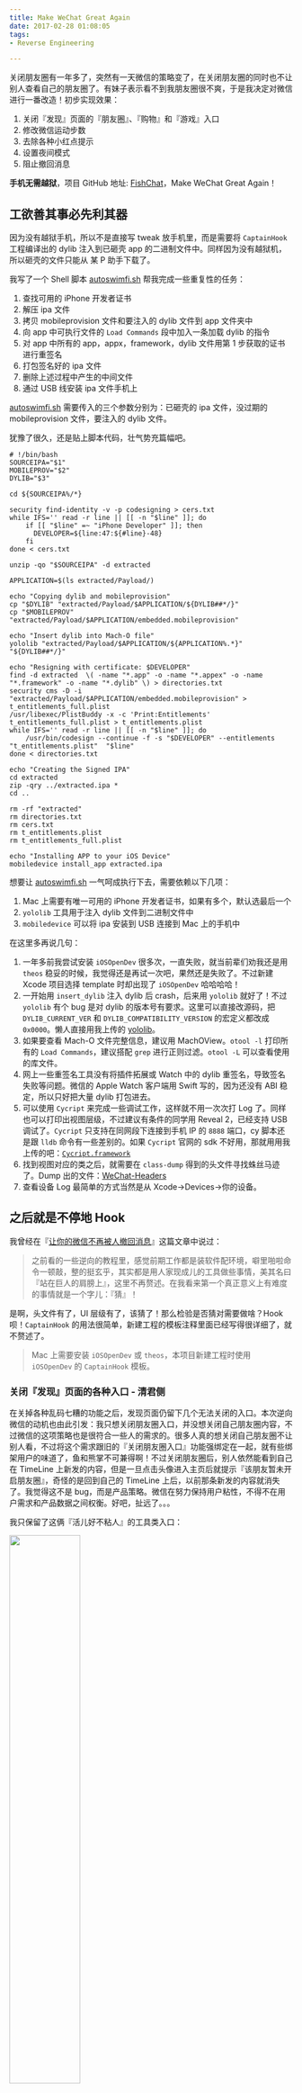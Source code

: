 ```yaml
---
title: Make WeChat Great Again
date: 2017-02-28 01:08:05
tags:
- Reverse Engineering

---
```

关闭朋友圈有一年多了，突然有一天微信的策略变了，在关闭朋友圈的同时也不让别人查看自己的朋友圈了。有妹子表示看不到我朋友圈很不爽，于是我决定对微信进行一番改造！初步实现效果：

1. 关闭『发现』页面的『朋友圈』、『购物』和『游戏』入口
2. 修改微信运动步数
3. 去除各种小红点提示
4. 设置夜间模式
5. 阻止撤回消息

**手机无需越狱**，项目 GitHub 地址: [FishChat](https://github.com/yulingtianxia/FishChat)，Make WeChat Great Again！

<!--more-->

## 工欲善其事必先利其器

因为没有越狱手机，所以不是直接写 tweak 放手机里，而是需要将 `CaptainHook` 工程编译出的 dylib 注入到已砸壳 app 的二进制文件中。同样因为没有越狱机，所以砸壳的文件只能从 某 P 助手下载了。

我写了一个 Shell 脚本 [autoswimfi.sh](https://github.com/yulingtianxia/FishChat/blob/master/Shell/autoswimfi.sh) 帮我完成一些重复性的任务：

1. 查找可用的 iPhone 开发者证书
2. 解压 ipa 文件
3. 拷贝 mobileprovision 文件和要注入的 dylib 文件到 app 文件夹中
4. 向 app 中可执行文件的 `Load Commands` 段中加入一条加载 dylib 的指令
5. 对 app 中所有的 app，appx，framework，dylib 文件用第 1 步获取的证书进行重签名
6. 打包签名好的 ipa 文件
7. 删除上述过程中产生的中间文件
8. 通过 USB 线安装 ipa 文件手机上

[autoswimfi.sh](https://github.com/yulingtianxia/FishChat/blob/master/Shell/autoswimfi.sh) 需要传入的三个参数分别为：已砸壳的 ipa 文件，没过期的 mobileprovision 文件，要注入的 dylib 文件。

犹豫了很久，还是贴上脚本代码，壮气势充篇幅吧。

```
# !/bin/bash
SOURCEIPA="$1"
MOBILEPROV="$2"
DYLIB="$3"

cd ${SOURCEIPA%/*}

security find-identity -v -p codesigning > cers.txt
while IFS='' read -r line || [[ -n "$line" ]]; do
    if [[ "$line" =~ "iPhone Developer" ]]; then
      DEVELOPER=${line:47:${#line}-48}
    fi
done < cers.txt

unzip -qo "$SOURCEIPA" -d extracted

APPLICATION=$(ls extracted/Payload/)

echo "Copying dylib and mobileprovision"
cp "$DYLIB" "extracted/Payload/$APPLICATION/${DYLIB##*/}"
cp "$MOBILEPROV" "extracted/Payload/$APPLICATION/embedded.mobileprovision"

echo "Insert dylib into Mach-O file"
yololib "extracted/Payload/$APPLICATION/${APPLICATION%.*}" "${DYLIB##*/}"

echo "Resigning with certificate: $DEVELOPER"
find -d extracted  \( -name "*.app" -o -name "*.appex" -o -name "*.framework" -o -name "*.dylib" \) > directories.txt
security cms -D -i "extracted/Payload/$APPLICATION/embedded.mobileprovision" > t_entitlements_full.plist
/usr/libexec/PlistBuddy -x -c 'Print:Entitlements' t_entitlements_full.plist > t_entitlements.plist
while IFS='' read -r line || [[ -n "$line" ]]; do
    /usr/bin/codesign --continue -f -s "$DEVELOPER" --entitlements "t_entitlements.plist"  "$line"
done < directories.txt

echo "Creating the Signed IPA"
cd extracted
zip -qry ../extracted.ipa *
cd ..

rm -rf "extracted"
rm directories.txt
rm cers.txt
rm t_entitlements.plist
rm t_entitlements_full.plist

echo "Installing APP to your iOS Device"
mobiledevice install_app extracted.ipa
```

想要让 [autoswimfi.sh](https://github.com/yulingtianxia/FishChat/blob/master/Shell/autoswimfi.sh) 一气呵成执行下去，需要依赖以下几项：

1. Mac 上需要有唯一可用的 iPhone 开发者证书，如果有多个，默认选最后一个
2. `yololib` 工具用于注入 dylib 文件到二进制文件中
3. `mobiledevice` 可以将 ipa 安装到 USB 连接到 Mac 上的手机中

在这里多再说几句：

1. 一年多前我尝试安装 `iOSOpenDev` 很多次，一直失败，就当前辈们劝我还是用 `theos` 稳妥的时候，我觉得还是再试一次吧，果然还是失败了。不过新建 Xcode 项目选择 template 时却出现了 `iOSOpenDev` 哈哈哈哈！
2. 一开始用 `insert_dylib` 注入 dylib 后 crash，后来用 `yololib` 就好了！不过 `yololib` 有个 bug 是对 dylib 的版本号有要求。这里可以直接改源码，把 `DYLIB_CURRENT_VER` 和 `DYLIB_COMPATIBILITY_VERSION` 的宏定义都改成 `0x0000`。懒人直接用我上传的 [yololib](https://github.com/yulingtianxia/FishChat/blob/master/yololib)。
3. 如果要查看 Mach-O 文件完整信息，建议用 MachOView。`otool -l` 打印所有的 `Load Commands`，建议搭配 `grep` 进行正则过滤。`otool -L` 可以查看使用的库文件。
4. 网上一些重签名工具没有将插件拓展或 Watch 中的 dylib 重签名，导致签名失败等问题。微信的 Apple Watch 客户端用 Swift 写的，因为还没有 ABI 稳定，所以只好把大量 dylib 打包进去。
5. 可以使用 `Cycript` 来完成一些调试工作，这样就不用一次次打 Log 了。同样也可以打印出视图层级，不过建议有条件的同学用 Reveal 2，已经支持 USB 调试了。`Cycript` 只支持在同网段下连接到手机 IP 的 `8888` 端口，cy 脚本还是跟 `lldb` 命令有一些差别的。如果 `Cycript` 官网的 sdk 不好用，那就用用我上传的吧：[`Cycript.framework`](https://github.com/yulingtianxia/FishChat/tree/master/Cycript.framework)
6. 找到视图对应的类之后，就需要在 `class-dump` 得到的头文件寻找蛛丝马迹了。Dump 出的文件：[WeChat-Headers](https://github.com/yulingtianxia/FishChat/tree/master/WeChat-Headers)
7. 查看设备 Log 最简单的方式当然是从 Xcode->Devices->你的设备。 

## 之后就是不停地 Hook

我曾经在『[让你的微信不再被人撤回消息](http://yulingtianxia.com/blog/2016/05/06/Let-your-WeChat-for-Mac-never-revoke-messages/)』这篇文章中说过：

> 之前看的一些逆向的教程里，感觉前期工作都是装软件配环境，噼里啪啦命令一顿敲，整的挺玄乎，其实都是用人家现成儿的工具做些事情，美其名曰『站在巨人的肩膀上』，这里不再赘述。在我看来第一个真正意义上有难度的事情就是一个字儿：『猜』！

是啊，头文件有了，UI 层级有了，该猜了！那么检验是否猜对需要做啥？Hook 呗！`CaptainHook` 的用法很简单，新建工程的模板注释里面已经写得很详细了，就不赘述了。

> Mac 上需要安装 `iOSOpenDev` 或 `theos`，本项目新建工程时使用 `iOSOpenDev` 的 `CaptainHook` 模板。

### 关闭『发现』页面的各种入口 - 清君侧

在关掉各种乱码七糟的功能之后，发现页面仍留下几个无法关闭的入口。本次逆向微信的动机也由此引发：我只想关闭朋友圈入口，并没想关闭自己朋友圈内容，不过微信的这项策略也是很符合一些人的需求的。很多人真的想关闭自己朋友圈不让别人看，不过将这个需求跟旧的『关闭朋友圈入口』功能强绑定在一起，就有些绑架用户的味道了，鱼和熊掌不可兼得啊！不过关闭朋友圈后，别人依然能看到自己在 TimeLine 上新发的内容，但是一旦点击头像进入主页后就提示『该朋友暂未开启朋友圈』，奇怪的是回到自己的 TimeLine 上后，以前那条新发的内容就消失了。我觉得这不是 bug，而是产品策略。微信在努力保持用户粘性，不得不在用户需求和产品数据之间权衡。好吧，扯远了。。。

我只保留了这俩『活儿好不粘人』的工具类入口：

<img src="https://github.com/yulingtianxia/FishChat/blob/master/Images/wechat_discover.PNG?raw=true" width="50%" height="50%">

其实扫一扫页面可以通过右上角加号更快进入，也可以去掉。小程序其实平时也基本不用，偶尔用的时候现搜，鸡肋入口。不能再干掉了，否则还不如索性干掉整个发现页面。

删入口有两种思路，一种是删数据源，另一种是 hook `UITableViewDelegate` 和 `UITableViewDataSource`。发现页面的 VC 是 `FindFriendEntryViewController`，发现数据源数组包含的结构体需要花功夫猜下含义，索性简单粗暴 Plan B。

```
// 关闭朋友圈入口
CHOptimizedMethod2(self, CGFloat, FindFriendEntryViewController, tableView, UITableView *, tableView, heightForRowAtIndexPath, NSIndexPath *, indexPath)
{
    NSIndexPath *timelineIndexPath = [self valueForKeyPath:@"m_WCTimeLineIndexPath"];
    if ([indexPath isEqual: timelineIndexPath] || indexPath.section == 2) {
        NSLog(@"## Hide Time Line Entry ##");
        return 0;
    }
    return CHSuper2(FindFriendEntryViewController, tableView, tableView, heightForRowAtIndexPath, indexPath);
}

CHOptimizedMethod2(self, UITableViewCell *, FindFriendEntryViewController, tableView, UITableView *, tableView, cellForRowAtIndexPath, NSIndexPath *, indexPath)
{
    NSIndexPath *timelineIndexPath = [self valueForKeyPath:@"m_WCTimeLineIndexPath"];
    UITableViewCell *cell = CHSuper2(FindFriendEntryViewController, tableView, tableView, cellForRowAtIndexPath, indexPath);
    if ([indexPath isEqual: timelineIndexPath] || indexPath.section == 2) {
        NSLog(@"## Hide Time Line Entry ##");
        cell.hidden = YES;
        for (UIView *subview in cell.subviews) {
            [subview removeFromSuperview];
        }
    }
    return cell;
}
```
简单粗暴地将想要隐藏的入口 Cell 高度设为 `0` 后发现 `subview` 被挤出来了，我日，只好再干掉这些 `subview`。最后记得在页面出现时刷新下 table 数据：

```
CHOptimizedMethod1(self, void, FindFriendEntryViewController, viewDidAppear, BOOL, animated)
{
    CHSuper1(FindFriendEntryViewController, viewDidAppear, animated);
    [self performSelector:@selector(reloadData)];
}
```

### 修改微信运动步数 - 装逼党的自我修养

修改微信运动步数的方法网上一搜就有好多文章，就是 hook `WCDeviceStepObject` 的 `m7StepCount` 方法罢了。我在这里为了更方便地装逼，当然不能 hook 时把步数写死了，随机数也不够屌，要装逼就装到位：

先到设置页面：

<img src="https://github.com/yulingtianxia/FishChat/blob/master/Images/wechat_setting_keyboard.PNG?raw=true" width="50%" height="50%">

在文本框输入个正数：

<img src="https://github.com/yulingtianxia/FishChat/blob/master/Images/wechat_setting_stepcount.PNG?raw=true" width="50%" height="50%">

完美：

<img src="https://github.com/yulingtianxia/FishChat/blob/master/Images/wechat_mystepcount.PNG?raw=true" width="50%" height="50%">

> **==我就问你怕不怕==**

微信的一些列表页面是由数据来驱动 UI 的。table 对应 `MMTableViewInfo`，section 对应 `MMTableViewSectionInfo`，cell 对应 `MMTableViewCellInfo`。以前做项目时也见到过类似的框架，理解起来不难。但是这种过度的封装完全改变了原有系统 API，使用者碰到问题需要深入到框架去调试，又因为是内部框架，网上也搜不到方案。所以要求框架作者规范的编码习惯和较强的能力。又扯远了，我是用 `FishConfigurationCenter` 这个单例类来保存状态值的，目前还没在持久层写入磁盘。可以在 `MMTableViewCellInfo` 头文件看到微信中常用的 cell 是封装好的，这里直接获取个带文本框的就行了。我顺便还加了个夜间模式的开关 cell：

```
CHDeclareMethod0(void, NewSettingViewController, reloadTableData)
{
    CHSuper0(NewSettingViewController, reloadTableData);
    MMTableViewInfo *tableInfo = [self valueForKeyPath:@"m_tableViewInfo"];
    MMTableViewSectionInfo *sectionInfo = [objc_getClass("MMTableViewSectionInfo") sectionInfoDefaut];
    MMTableViewCellInfo *nightCellInfo = [objc_getClass("MMTableViewCellInfo") switchCellForSel:@selector(handleNightMode:) target:[FishConfigurationCenter sharedInstance] title:@"夜间模式" on:[FishConfigurationCenter sharedInstance].isNightMode];
    [sectionInfo addCell:nightCellInfo];
    MMTableViewCellInfo *stepcountCellInfo = [objc_getClass("MMTableViewCellInfo") editorCellForSel:@selector(handleStepCount:) target:[FishConfigurationCenter sharedInstance] tip:@"请输入步数" focus:NO text:[NSString stringWithFormat:@"%ld", (long)[FishConfigurationCenter sharedInstance].stepCount]];
    [sectionInfo addCell:stepcountCellInfo];
    [tableInfo insertSection:sectionInfo At:0];
    MMTableView *tableView = [tableInfo getTableView];
    [tableView reloadData];
}
```

然后获取步数的时候从单例里取值就可以啦：

```
// 微信运动步数
CHOptimizedMethod0(self, unsigned int, WCDeviceStepObject, m7StepCount)
{
    if ([FishConfigurationCenter sharedInstance].stepCount == 0) {
        [FishConfigurationCenter sharedInstance].stepCount = CHSuper0(WCDeviceStepObject, m7StepCount);
    }
    return [FishConfigurationCenter sharedInstance].stepCount;
}
```

### 小红点消除计划 - 我想静静

微信真的是越来越臃肿，大有追赶 QQ 的架势，连小红点也是越来越多。『发现』页面撸的挺干净了，我就不信扫一扫入口还能有小红点（flag 已立）。『我』Tab 页里什么钱包啊卡包啊老有小红点，真烦人，老得点进去。

通过查看视图层级发现小红点来源有两种，一种是 TabBar 上的小红点，另一种是 cell 上的小红点。前者是系统 API 带的，后者是微信的 `MMBadgeView` 类实现的。

微信的 `MMTabBarController` 继承于 `UITabBarController`，它提供了几个设置小红点的快捷方法，统统 hook 掉，屏蔽后两个『发现』和『我』上的小红点：

```
CHOptimizedMethod2(self, void, MMTabBarController, setTabBarBadgeImage, id, arg1, forIndex, unsigned int, arg2)
{
    if (arg2 != 2 && arg2 != 3) {
        CHSuper2(MMTabBarController, setTabBarBadgeImage, arg1, forIndex, arg2);
    }
}

CHOptimizedMethod2(self, void, MMTabBarController, setTabBarBadgeString, id, arg1, forIndex, unsigned int, arg2)
{
    if (arg2 != 2 && arg2 != 3) {
        CHSuper2(MMTabBarController, setTabBarBadgeString, arg1, forIndex, arg2);
    }
}

CHOptimizedMethod2(self, void, MMTabBarController, setTabBarBadgeValue, id, arg1, forIndex, unsigned int, arg2)
{
    if (arg2 != 2 && arg2 != 3) {
        CHSuper2(MMTabBarController, setTabBarBadgeValue, arg1, forIndex, arg2);
    }
}
```

去除 `MMBadgeView` 就更简单了，直接隐藏掉就好了。不直接 remove 的好处是可以保留聊天页面的小红点提醒，而其他页面的小红点被隐藏了。我猜原因是聊天页面的小红点在添加上去后会设置下 `hidden = NO`，因为 cell 是重用的。

```
CHOptimizedMethod1(self, void, UIView, didAddSubview, UIView *, subview)
{
    if ([subview isKindOfClass:NSClassFromString(@"MMBadgeView")]) {
        subview.hidden = YES;
    }
}
```

### 夜间模式 - 辣眼睛

> 她说睡了，其实是躺在被窝里继续玩手机罢了。

夜间模式其实也就是主题适配，这个手机 QQ 玩的是最 6 的了，无人能敌。要想做一个完美的皮肤引擎是很庞大的工作，不仅是多套色值方案的存储和切换问题，还有多套图片资源的适配问题。这里由于时间仓促，只做了个很辣眼睛的夜间模式，而且切换回来需要杀进程重新进：

<img src="https://github.com/yulingtianxia/FishChat/blob/master/Images/wechat_about.PNG?raw=true" width="50%" height="50%">

这么辣眼睛的审美会被狂吐槽，就不贴代码了，有兴趣的去项目里查看哈哈。

### 阻止撤回消息 - 知道真相的我眼泪掉下来

有时候被撤回的消息看到了会后悔的，但这依然阻止不了我的好奇心+强迫症。

在 『[让你的微信不再被人撤回消息](http://yulingtianxia.com/blog/2016/05/06/Let-your-WeChat-for-Mac-never-revoke-messages/)』 里我介绍过用 Hopper 逆向的方法。直接看汇编代码来的不那么直接，还是 hook OC 代码稳一些。

撤回消息时会先调用 `-[CMessageMgr onRevokeMsg:]` 方法，然后调用 `-[CMessageMgr DelMsg:MsgList: DelAll:]` 方法删除消息。随意在撤回的时候记录下标志位就好，不影响删除消息功能。

```
// 阻止撤回消息
CHOptimizedMethod1(self, void, CMessageMgr, onRevokeMsg, id, msg)
{
    [FishConfigurationCenter sharedInstance].revokeMsg = YES;
    CHSuper1(CMessageMgr, onRevokeMsg, msg);
}

CHDeclareMethod3(void, CMessageMgr, DelMsg, id, arg1, MsgList, id, arg2, DelAll, BOOL, arg3)
{
    if ([FishConfigurationCenter sharedInstance].revokeMsg) {
        [FishConfigurationCenter sharedInstance].revokeMsg = NO;
    }
    else {
        CHSuper3(CMessageMgr, DelMsg, arg1, MsgList, arg2, DelAll, arg3);
    }
}
```

## 后记

若不是时间匆忙，或许还可以让微信变得更伟大。比如加个『彻底屏蔽群消息』入口，或者加个『彻底清理缓存』按钮。平时使用微信确实有很多不爽的地方，尤其是群功能太弱太弱了。我还想加个功能就是如果对方发了超过 30s 的语音，并且对方不是妹子也不是老板不是亲戚，此时自动回复 #&*DF@$@(M!.....我没太听清，请你重新再发一遍？

此项目仅用于逆向工程交流学习，黑产死开！